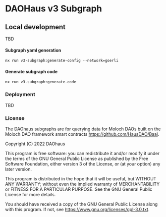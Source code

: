 # DAOHaus v3 Subgraph

## Local development

TBD

#### Subgraph yaml generation

`nx run v3-subgraph:generate-config --network=goerli`

#### Generate subgraph code

`nx run v3-subgraph:generate-code`

### Deployment

TBD

### License

The DAOhaus subgraphs are for querying data for Moloch DAOs built on the Moloch DAO framework smart contracts <https://github.com/HausDAO/Baal>.

Copyright (C) 2022 DAOhaus

This program is free software: you can redistribute it and/or modify
it under the terms of the GNU General Public License as published by
the Free Software Foundation, either version 3 of the License, or
(at your option) any later version.

This program is distributed in the hope that it will be useful,
but WITHOUT ANY WARRANTY; without even the implied warranty of
MERCHANTABILITY or FITNESS FOR A PARTICULAR PURPOSE. See the
GNU General Public License for more details.

You should have received a copy of the GNU General Public License
along with this program. If not, see <https://www.gnu.org/licenses/gpl-3.0.txt>.
